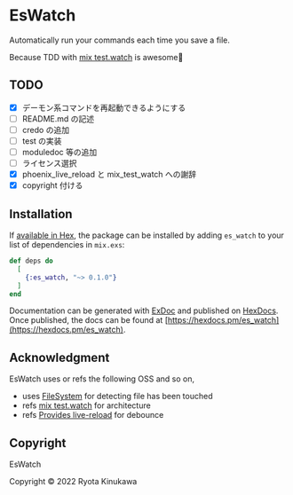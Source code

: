 # EsWatch

Automatically run your commands each time you save a file.

Because TDD with [mix test.watch](https://github.com/lpil/mix-test.watch) is awesome🎉

## TODO

- [x] デーモン系コマンドを再起動できるようにする
- [ ] README.md の記述
- [ ] credo の追加
- [ ] test の実装
- [ ] moduledoc 等の追加
- [ ] ライセンス選択
- [x] phoenix_live_reload と mix_test_watch への謝辞
- [x] copyright 付ける

## Installation

If [available in Hex](https://hex.pm/docs/publish), the package can be installed
by adding `es_watch` to your list of dependencies in `mix.exs`:

```elixir
def deps do
  [
    {:es_watch, "~> 0.1.0"}
  ]
end
```

Documentation can be generated with [ExDoc](https://github.com/elixir-lang/ex_doc)
and published on [HexDocs](https://hexdocs.pm). Once published, the docs can
be found at [https://hexdocs.pm/es_watch](https://hexdocs.pm/es_watch).

## Acknowledgment

EsWatch uses or refs the following OSS and so on,

- uses [FileSystem](https://github.com/falood/file_system) for detecting file has been touched
- refs [mix test.watch](https://github.com/lpil/mix-test.watch) for architecture
- refs [Provides live-reload](https://github.com/phoenixframework/phoenix_live_reload) for debounce

## Copyright

EsWatch

Copyright © 2022 Ryota Kinukawa

